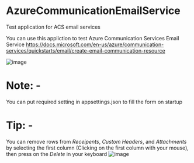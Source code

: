 # AzureCommunicationEmailService
 Test application for ACS email services
 

You can use this appliction to test Azure Communication Services Email Service https://docs.microsoft.com/en-us/azure/communication-services/quickstarts/email/create-email-communication-resource

![image](https://github.com/ealmuneyeer/AzureCommunicationEmailService/assets/36260446/e25ce2d9-91a1-4926-bb90-2f694a272b4f)


# Note: -
You can put required setting in appsettings.json to fill the form on startup


# Tip: -
You can remove rows from <i>Receipents</i>, <i>Custom Headers</i>, and <i>Attachments</i> by selecting the first column (Clicking on the first column with your mouse), then press on the <i>Delete</i> in your keyboard
![image](https://user-images.githubusercontent.com/36260446/230054474-9f774804-cbe6-4b6f-a59d-97a964ee3267.png)



